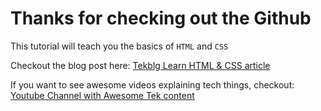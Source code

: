 # Thanks for checking out the Github #

This tutorial will teach you the basics of `HTML` and `CSS`

Checkout the blog post here: [Tekblg Learn HTML & CSS article](https://tekblg.com/blog/article/HTML%20CSS/computerengineering/6oTvvc4zIJlo1NVOSN33Lm)

If you want to see awesome videos explaining tech things, checkout: [Youtube Channel with Awesome Tek content](https://www.youtube.com/channel/UC7K-HGWZg9_d-YMIJTVF8oA?view_as=subscriber)